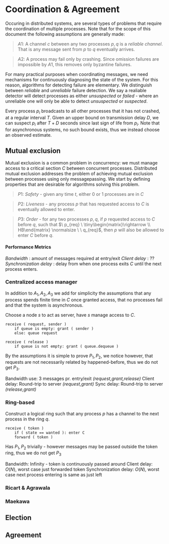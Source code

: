 # Coordination & Agreement

Occuring in distributed systems, are several types of problems that require the coordination of multiple processes. Note that for the scope of this document the following assumptions are generally made:

> $A1:$ A channel $c$ between any two processes $p,q$ is a _reliable channel_. That is any message sent from $p$ to $q$ eventually arrives.

> $A2:$ A process may fail only by crashing. Since omission failures are impossible by $A1$, this removes only byzantine failures.

For many practical purposes when coordinating messages, we need mechanisms for continuously diagnosing the state of the system. For this reason, algorithms for detecting failure are elementary. We distinguish between _reliable_ and _unreliable_ failure detection. We say a realiable detector will detect processes as either _unsuspected_ or _failed_ - where an unreliable one will only be able to detect _unsuspected_ or _suspected_. 

Every process $p_i$ broadcasts to all other processes that it has not crashed, at a regular interval $T$. Given an upper bound on transmission delay $D$, we can suspect $p_i$ after $T+D$ seconds since last sign of life from $p_i$. Note that for asynchronous systems, no such bound exists, thus we instead choose an observed estimate.

## Mutual exclusion

Mutual exclusion is a common problem in concurrency: we must manage access to a critical section $C$ between concurrent processes. Distributed mutual exclusion addresses the problem of achieving mutual exclusion between processes using only messagepassing. We start by defining properties that are desirable for algorithms solving this problem.

> $P1:$ _Safety_ - given any time $t$, either $0$ or $1$ processes are in $C$

> $P2:$ _Liveness_ - any process $p$ that has requested access to $C$ is eventually allowed to enter.

> $P3:$ _Order_ - for any two processes $p,q$, if $p$ requested access to $C$ before $q$, such that $\ p_{req} \ \tiny\begin{matrix}\rightarrow \\ HB\end{matrix} \normalsize \ \ q_{req}$, then $p$ will also be allowed to enter $C$ before $q$.

#### Performance Metrics

_Bandwidth_ : amount of messages required at entry/exit
_Client delay_ :  ??
_Synchronization delay_ : delay from when one process exits $C$ until the next process enters.

### Centralized access manager

In addition to $A_1,A_2,A_3$ we add for simplicity the assumptions that any process spends finite time in $C$ once granted access, that no processes fail and that the system is asynchronous.

Choose a node $s$ to act as server, have $s$ manage access to $C$. 

```
receive ( request, sender )
    if queue is empty: grant ( sender )
    else: queue request

receive ( release )
    if queue is not empty: grant ( queue.dequeue )
```

By the assumptions it is simple to prove $P_1, P_2$, we notice however, that requests are not necessarily related by happened-before, thus we do not get $P_3$.

Bandwidth use: 3 messages pr. entry/exit _(request,grant,release)_
Client delay: Round-trip to server _(request,grant)_
Sync delay: Round-trip to server _(release,grant)_


### Ring-based

Construct a logical ring such that any process $p$ has a channel to the next process in the ring $q$.

```
receive ( token )
    if ( state == wanted ): enter C
    forward ( token )
```

Has $P_1, P_2$ trivially - however messages may be passed outside the token ring, thus we do not get $P_3$

Bandwidth: Infinity - token is continuously passed around
Client delay: $O(N)$, worst case just forwarded token
Synchronization delay: $O(N)$, worst case next process entering is same as just left


### Ricart & Agrawala



### Maekawa



## Election 



## Agreement 